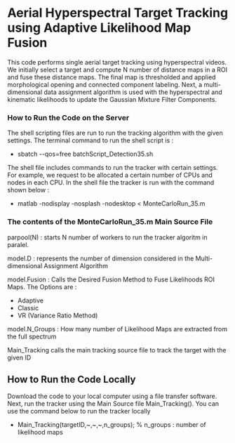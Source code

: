 # Aerial Hyperspectral Target Tracking using Adaptive Likelihood Map Fusion
<p> This code performs single aerial target tracking using hyperspectral videos.
We initially select a target and compute N number of distance maps in a ROI and 
fuse these distance maps. The final map is thresholded and applied morphological
opening and connected component labeling. Next, a multi-dimensional data assignment
algorithm is used with the hyperspectral and kinematic likelihoods to update the 
Gaussian Mixture Filter Components. </p>

### How to Run the Code on the Server
<p> The shell scripting files are run to run the tracking algorithm with the given
settings. The terminal command to run the shell script is :
   <ul>
      <li> sbatch --qos=free batchScript_Detection35.sh
   </ul>
</p>

<p>The shell file includes commands to run the tracker with certain settings. For example,
we request to be allocated a certain number of CPUs and nodes in each CPU. In the shell file
the tracker is run with the command shown below :
   <ul>
      <li> matlab -nodisplay -nosplash -nodesktop < MonteCarloRun_35.m
   </ul>
</p>

### The contents of the MonteCarloRun_35.m Main Source File
<p> parpool(N) : starts N number of workers to run the tracker algoritm in paralel. </p>

<p> model.D : represents the number of dimension considered in the Multi-dimensional Assignment
Algorithm </p>

<p> model.Fusion : Calls the Desired Fusion Method to Fuse Likelihoods ROI Maps. The Options are :
<ul>
   <li> Adaptive
   <li> Classic
   <li> VR (Variance Ratio Method)
</ul>

<p> model.N_Groups : How many number of Likelihood Maps are extracted from the full spectrum </p>

<p> Main_Tracking calls the main tracking source file to track the target with the given ID  </p>

## How to Run the Code Locally
<p> Download the code to your local computer using a file transfer software. Next, run the tracker
using the Main Source file Main_Tracking(). You can use the command below to run the tracker locally
<ul>
   <li> Main_Tracking(targetID,~,~,~,n_groups); % n_groups : number of likelihood maps
</ul>
